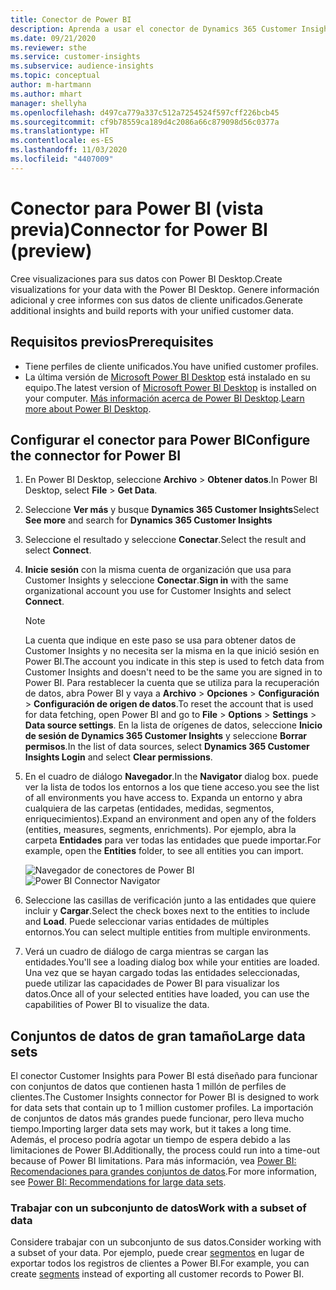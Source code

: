 ```yaml
---
title: Conector de Power BI
description: Aprenda a usar el conector de Dynamics 365 Customer Insights en Power BI.
ms.date: 09/21/2020
ms.reviewer: sthe
ms.service: customer-insights
ms.subservice: audience-insights
ms.topic: conceptual
author: m-hartmann
ms.author: mhart
manager: shellyha
ms.openlocfilehash: d497ca779a337c512a7254524f597cff226bcb45
ms.sourcegitcommit: cf9b78559ca189d4c2086a66c879098d56c0377a
ms.translationtype: HT
ms.contentlocale: es-ES
ms.lasthandoff: 11/03/2020
ms.locfileid: "4407009"
---
```

# <a name="connector-for-power-bi-preview"></a><span data-ttu-id="25fc8-103">Conector para Power BI (vista previa)</span><span class="sxs-lookup"><span data-stu-id="25fc8-103">Connector for Power BI (preview)</span></span>

<span data-ttu-id="25fc8-104">Cree visualizaciones para sus datos con Power BI Desktop.</span><span class="sxs-lookup"><span data-stu-id="25fc8-104">Create visualizations for your data with the Power BI Desktop.</span></span> <span data-ttu-id="25fc8-105">Genere información adicional y cree informes con sus datos de cliente unificados.</span><span class="sxs-lookup"><span data-stu-id="25fc8-105">Generate additional insights and build reports with your unified customer data.</span></span>

## <a name="prerequisites"></a><span data-ttu-id="25fc8-106">Requisitos previos</span><span class="sxs-lookup"><span data-stu-id="25fc8-106">Prerequisites</span></span>

- <span data-ttu-id="25fc8-107">Tiene perfiles de cliente unificados.</span><span class="sxs-lookup"><span data-stu-id="25fc8-107">You have unified customer profiles.</span></span>
- <span data-ttu-id="25fc8-108">La última versión de [Microsoft Power BI Desktop](https://powerbi.microsoft.com/desktop/) está instalado en su equipo.</span><span class="sxs-lookup"><span data-stu-id="25fc8-108">The latest version of [Microsoft Power BI Desktop](https://powerbi.microsoft.com/desktop/) is installed on your computer.</span></span> <span data-ttu-id="25fc8-109">[Más información acerca de Power BI Desktop](https://docs.microsoft.com/power-bi/desktop-what-is-desktop).</span><span class="sxs-lookup"><span data-stu-id="25fc8-109">[Learn more about Power BI Desktop](https://docs.microsoft.com/power-bi/desktop-what-is-desktop).</span></span>

## <a name="configure-the-connector-for-power-bi"></a><span data-ttu-id="25fc8-110">Configurar el conector para Power BI</span><span class="sxs-lookup"><span data-stu-id="25fc8-110">Configure the connector for Power BI</span></span>

1. <span data-ttu-id="25fc8-111">En Power BI Desktop, seleccione **Archivo** > **Obtener datos**.</span><span class="sxs-lookup"><span data-stu-id="25fc8-111">In Power BI Desktop, select **File** > **Get Data**.</span></span>

1. <span data-ttu-id="25fc8-112">Seleccione **Ver más** y busque **Dynamics 365 Customer Insights**</span><span class="sxs-lookup"><span data-stu-id="25fc8-112">Select **See more** and search for **Dynamics 365 Customer Insights**</span></span>

1. <span data-ttu-id="25fc8-113">Seleccione el resultado y seleccione **Conectar**.</span><span class="sxs-lookup"><span data-stu-id="25fc8-113">Select the result and select **Connect**.</span></span>

1. <span data-ttu-id="25fc8-114">**Inicie sesión** con la misma cuenta de organización que usa para Customer Insights y seleccione **Conectar**.</span><span class="sxs-lookup"><span data-stu-id="25fc8-114">**Sign in** with the same organizational account you use for Customer Insights and select **Connect**.</span></span>
   > [!NOTE]
   > <span data-ttu-id="25fc8-115">La cuenta que indique en este paso se usa para obtener datos de Customer Insights y no necesita ser la misma en la que inició sesión en Power BI.</span><span class="sxs-lookup"><span data-stu-id="25fc8-115">The account you indicate in this step is used to fetch data from Customer Insights and doesn't need to be the same you are signed in to Power BI.</span></span> <span data-ttu-id="25fc8-116">Para restablecer la cuenta que se utiliza para la recuperación de datos, abra Power BI y vaya a **Archivo** > **Opciones** > **Configuración** > **Configuración de origen de datos**.</span><span class="sxs-lookup"><span data-stu-id="25fc8-116">To reset the account that is used for data fetching, open Power BI and go to **File** > **Options** > **Settings** > **Data source settings**.</span></span> <span data-ttu-id="25fc8-117">En la lista de orígenes de datos, seleccione **Inicio de sesión de Dynamics 365 Customer Insights** y seleccione **Borrar permisos**.</span><span class="sxs-lookup"><span data-stu-id="25fc8-117">In the list of data sources, select **Dynamics 365 Customer Insights Login** and select **Clear permissions**.</span></span>  

1. <span data-ttu-id="25fc8-118">En el cuadro de diálogo **Navegador**.</span><span class="sxs-lookup"><span data-stu-id="25fc8-118">In the **Navigator** dialog box.</span></span> <span data-ttu-id="25fc8-119">puede ver la lista de todos los entornos a los que tiene acceso.</span><span class="sxs-lookup"><span data-stu-id="25fc8-119">you see the list of all environments you have access to.</span></span> <span data-ttu-id="25fc8-120">Expanda un entorno y abra cualquiera de las carpetas (entidades, medidas, segmentos, enriquecimientos).</span><span class="sxs-lookup"><span data-stu-id="25fc8-120">Expand an environment and open any of the folders (entities, measures, segments, enrichments).</span></span> <span data-ttu-id="25fc8-121">Por ejemplo, abra la carpeta **Entidades** para ver todas las entidades que puede importar.</span><span class="sxs-lookup"><span data-stu-id="25fc8-121">For example, open the **Entities** folder, to see all entities you can import.</span></span>

   <span data-ttu-id="25fc8-122">![Navegador de conectores de Power BI](media/power-bi-navigator.png "Navegador de conectores de Power BI")</span><span class="sxs-lookup"><span data-stu-id="25fc8-122">![Power BI Connector Navigator](media/power-bi-navigator.png "Power BI Connector Navigator")</span></span>

1. <span data-ttu-id="25fc8-123">Seleccione las casillas de verificación junto a las entidades que quiere incluir y **Cargar**.</span><span class="sxs-lookup"><span data-stu-id="25fc8-123">Select the check boxes next to the entities to include and **Load**.</span></span> <span data-ttu-id="25fc8-124">Puede seleccionar varias entidades de múltiples entornos.</span><span class="sxs-lookup"><span data-stu-id="25fc8-124">You can select multiple entities from multiple environments.</span></span>

1. <span data-ttu-id="25fc8-125">Verá un cuadro de diálogo de carga mientras se cargan las entidades.</span><span class="sxs-lookup"><span data-stu-id="25fc8-125">You'll see a loading dialog box while your entities are loaded.</span></span> <span data-ttu-id="25fc8-126">Una vez que se hayan cargado todas las entidades seleccionadas, puede utilizar las capacidades de Power BI para visualizar los datos.</span><span class="sxs-lookup"><span data-stu-id="25fc8-126">Once all of your selected entities have loaded, you can use the capabilities of Power BI to visualize the data.</span></span>

## <a name="large-data-sets"></a><span data-ttu-id="25fc8-127">Conjuntos de datos de gran tamaño</span><span class="sxs-lookup"><span data-stu-id="25fc8-127">Large data sets</span></span>

<span data-ttu-id="25fc8-128">El conector Customer Insights para Power BI está diseñado para funcionar con conjuntos de datos que contienen hasta 1 millón de perfiles de clientes.</span><span class="sxs-lookup"><span data-stu-id="25fc8-128">The Customer Insights connector for Power BI is designed to work for data sets that contain up to 1 million customer profiles.</span></span> <span data-ttu-id="25fc8-129">La importación de conjuntos de datos más grandes puede funcionar, pero lleva mucho tiempo.</span><span class="sxs-lookup"><span data-stu-id="25fc8-129">Importing larger data sets may work, but it takes a long time.</span></span> <span data-ttu-id="25fc8-130">Además, el proceso podría agotar un tiempo de espera debido a las limitaciones de Power BI.</span><span class="sxs-lookup"><span data-stu-id="25fc8-130">Additionally, the process could run into a time-out because of Power BI limitations.</span></span> <span data-ttu-id="25fc8-131">Para más información, vea [Power BI: Recomendaciones para grandes conjuntos de datos](https://docs.microsoft.com/power-bi/admin/service-premium-what-is#large-datasets).</span><span class="sxs-lookup"><span data-stu-id="25fc8-131">For more information, see [Power BI: Recommendations for large data sets](https://docs.microsoft.com/power-bi/admin/service-premium-what-is#large-datasets).</span></span> 

### <a name="work-with-a-subset-of-data"></a><span data-ttu-id="25fc8-132">Trabajar con un subconjunto de datos</span><span class="sxs-lookup"><span data-stu-id="25fc8-132">Work with a subset of data</span></span>

<span data-ttu-id="25fc8-133">Considere trabajar con un subconjunto de sus datos.</span><span class="sxs-lookup"><span data-stu-id="25fc8-133">Consider working with a subset of your data.</span></span> <span data-ttu-id="25fc8-134">Por ejemplo, puede crear [segmentos](segments.md) en lugar de exportar todos los registros de clientes a Power BI.</span><span class="sxs-lookup"><span data-stu-id="25fc8-134">For example, you can create [segments](segments.md) instead of exporting all customer records to Power BI.</span></span>
